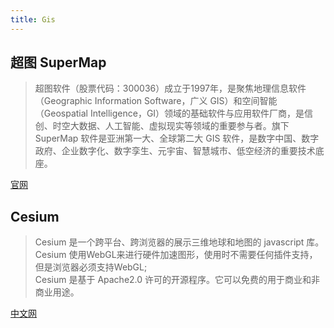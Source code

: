 ```yaml
---
title: Gis
---
```


## 超图 SuperMap

> 超图软件（股票代码：300036）成立于1997年，是聚焦地理信息软件（Geographic Information Software，广义 GIS）和空间智能（Geospatial Intelligence，GI）领域的基础软件与应用软件厂商，是信创、时空大数据、人工智能、虚拟现实等领域的重要参与者。旗下 SuperMap 软件是亚洲第一大、全球第二大 GIS 软件，是数字中国、数字政府、企业数字化、数字孪生、元宇宙、智慧城市、低空经济的重要技术底座。

[官网](https://www.supermap.com/)

## Cesium

> Cesium 是一个跨平台、跨浏览器的展示三维地球和地图的 javascript 库。<br>
> Cesium 使用WebGL来进行硬件加速图形，使用时不需要任何插件支持，但是浏览器必须支持WebGL;<br>
> Cesium 是基于 Apache2.0 许可的开源程序。它可以免费的用于商业和非商业用途。

[中文网](http://cesium.xin/)